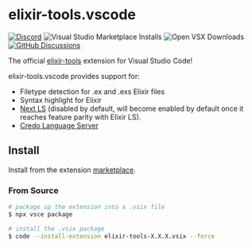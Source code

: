 # elixir-tools.vscode

[![Discord](https://img.shields.io/badge/Discord-5865F3?style=flat&logo=discord&logoColor=white&link=https://discord.gg/nNDMwTJ8)](https://discord.gg/6XdGnxVA2A)
![Visual Studio Marketplace Installs](https://img.shields.io/visual-studio-marketplace/i/elixir-tools.elixir-tools?label=Visual%20Studio%20Marketplace%20Installs)
![Open VSX Downloads](https://img.shields.io/open-vsx/dt/elixir-tools/elixir-tools?label=Open%20VSX%20Downloads)
[![GitHub Discussions](https://img.shields.io/github/discussions/elixir-tools/discussions)](https://github.com/orgs/elixir-tools/discussions)

The official [elixir-tools](https://github.com/elixir-tools) extension for Visual Studio Code!

elixir-tools.vscode provides support for:

* Filetype detection for .ex and .exs Elixir files
* Syntax highlight for Elixir
* [Next LS](https://www.elixir-tools.dev/next-ls) (disabled by default, will become enabled by default once it reaches feature parity with Elixir LS).
* [Credo Language Server](https://github.com/elixir-tools/credo-language-server)

## Install

Install from the extension [marketplace](https://marketplace.visualstudio.com/items?itemName=elixir-tools.elixir-tools).

### From Source

```bash
# package up the extension into a .vsix file
$ npx vsce package

# install the .vsix package
$ code --install-extension elixir-tools-X.X.X.vsix --force
```
